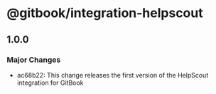 # @gitbook/integration-helpscout

## 1.0.0

### Major Changes

-   ac68b22: This change releases the first version of the HelpScout integration for GitBook

